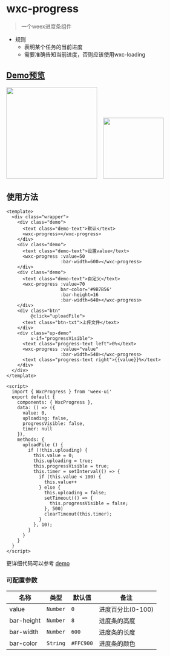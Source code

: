 # wxc-progress 

> 一个weex进度条组件

- 规则
  - 表明某个任务的当前进度
  - 需要准确告知当前进度，否则应该使用wxc-loading


## [Demo预览](https://h5.m.taobao.com/trip/wxc-progress/index.html?_wx_tpl=https%3A%2F%2Fh5.m.taobao.com%2Ftrip%2Fwxc-progress%2Fdemo%2Findex.native-min.js)
<img src="https://img.alicdn.com/tfs/TB1RWnVSpXXXXaZXFXXXXXXXXXX-750-1334.gif" width="240"/>&nbsp;&nbsp;&nbsp;&nbsp;<img src="https://img.alicdn.com/tfs/TB1pSZaSpXXXXaXXXXXXXXXXXXX-200-200.png" width="160"/>

## 使用方法

```vue
<template>
  <div class="wrapper">
    <div class="demo">
      <text class="demo-text">默认</text>
      <wxc-progress></wxc-progress>
    </div>
    <div class="demo">
      <text class="demo-text">设置value</text>
      <wxc-progress :value=50
                    :bar-width=600></wxc-progress>
    </div>
    <div class="demo">
      <text class="demo-text">自定义</text>
      <wxc-progress :value=70
                    bar-color='#9B7B56'
                    :bar-height=16
                    :bar-width=640></wxc-progress>
    </div>
    <div class="btn"
         @click="uploadFile">
      <text class="btn-txt">上传文件</text>
    </div>
    <div class="up-demo"
         v-if="progressVisible">
      <text class="progress-text left">0%</text>
      <wxc-progress :value="value"
                    :bar-width=540></wxc-progress>
      <text class="progress-text right">{{value}}%</text>
    </div>
  </div>
</template>

<script>
  import { WxcProgress } from 'weex-ui'
  export default {
    components: { WxcProgress },
    data: () => ({
      value: 0,
      uploading: false,
      progressVisible: false,
      timer: null
    }),
    methods: {
      uploadFile () {
        if (!this.uploading) {
          this.value = 0;
          this.uploading = true;
          this.progressVisible = true;
          this.timer = setInterval(() => {
            if (this.value < 100) {
              this.value++
            } else {
              this.uploading = false;
              setTimeout(() => {
                this.progressVisible = false;
              }, 500)
              clearTimeout(this.timer);
            }
          }, 10);
        }
      }
    }
  }
</script>

```

更详细代码可以参考 [demo](https://github.com/alibaba/weex-ui/blob/master/example/progress/index.vue)


### 可配置参数

| 名称      | 类型     | 默认值   | 备注  |
|-------------|------------|--------|-----|
| value | `Number` | `0` | 进度百分比(0-100) |
| bar-height | `Number` | `8` | 进度条的高度 |
| bar-width | `Number` | `600` | 进度条的长度 |
| bar-color | `String` | `#FFC900` | 进度条的颜色 |
